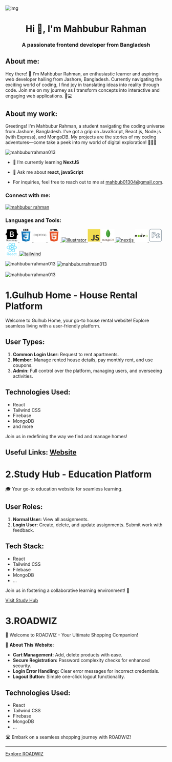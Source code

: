 <img width="1200" align="center" alt="img" src="https://i.ibb.co/TtFH8gn/e36ec678-7984-4cdd-8e4c-a3932772ff8e.gif">
<h1 align="center">Hi 👋, I'm Mahbubur Rahman</h1>
<h3 align="center">A passionate frontend developer from Bangladesh</h3>

## About me:
Hey there! 👋 I'm Mahbubur Rahman, an enthusiastic learner and aspiring web developer hailing from Jashore, Bangladesh. Currently navigating the exciting world of coding, I find joy in translating ideas into reality through code. Join me on my journey as I transform concepts into interactive and engaging web applications. 🚀💻

## About my work:
Greetings! I'm Mahbubur Rahman, a student navigating the coding universe from Jashore, Bangladesh. I've got a grip on JavaScript, React.js, Node.js (with Express), and MongoDB. My projects are the stories of my coding adventures—come take a peek into my world of digital exploration! 🚀👨‍💻

<p align="left"> <img src="https://komarev.com/ghpvc/?username=mahbuburrahman013&label=Profile%20views&color=0e75b6&style=flat" alt="mahbuburrahman013" /> </p>

- 🌱 I’m currently learning **NextJS**

- 💬 Ask me about **react, javaScript**
- For inquiries, feel free to reach out to me at [mahbub01304@gmail.com](mailto:your.email@example.com).

<h3 align="left">Connect with me:</h3>
<p align="left">
<a href="https://www.linkedin.com/in/mahbubur-rahman-37650b27b/" target="blank"><img align="center" src="https://raw.githubusercontent.com/rahuldkjain/github-profile-readme-generator/master/src/images/icons/Social/linked-in-alt.svg" alt="mahbubur rahman" height="30" width="40" /></a>
</p>

<h3 align="left">Languages and Tools:</h3>
<p align="left"> <a href="https://getbootstrap.com" target="_blank" rel="noreferrer"> <img src="https://raw.githubusercontent.com/devicons/devicon/master/icons/bootstrap/bootstrap-plain-wordmark.svg" alt="bootstrap" width="40" height="40"/> </a> <a href="https://www.w3schools.com/css/" target="_blank" rel="noreferrer"> <img src="https://raw.githubusercontent.com/devicons/devicon/master/icons/css3/css3-original-wordmark.svg" alt="css3" width="40" height="40"/> </a> <a href="https://expressjs.com" target="_blank" rel="noreferrer"> <img src="https://raw.githubusercontent.com/devicons/devicon/master/icons/express/express-original-wordmark.svg" alt="express" width="40" height="40"/> </a> <a href="https://www.w3.org/html/" target="_blank" rel="noreferrer"> <img src="https://raw.githubusercontent.com/devicons/devicon/master/icons/html5/html5-original-wordmark.svg" alt="html5" width="40" height="40"/> </a> <a href="https://www.adobe.com/in/products/illustrator.html" target="_blank" rel="noreferrer"> <img src="https://www.vectorlogo.zone/logos/adobe_illustrator/adobe_illustrator-icon.svg" alt="illustrator" width="40" height="40"/> </a> <a href="https://developer.mozilla.org/en-US/docs/Web/JavaScript" target="_blank" rel="noreferrer"> <img src="https://raw.githubusercontent.com/devicons/devicon/master/icons/javascript/javascript-original.svg" alt="javascript" width="40" height="40"/> </a> <a href="https://www.mongodb.com/" target="_blank" rel="noreferrer"> <img src="https://raw.githubusercontent.com/devicons/devicon/master/icons/mongodb/mongodb-original-wordmark.svg" alt="mongodb" width="40" height="40"/> </a> <a href="https://nextjs.org/" target="_blank" rel="noreferrer"> <img src="https://cdn.worldvectorlogo.com/logos/nextjs-2.svg" alt="nextjs" width="40" height="40"/> </a> <a href="https://nodejs.org" target="_blank" rel="noreferrer"> <img src="https://raw.githubusercontent.com/devicons/devicon/master/icons/nodejs/nodejs-original-wordmark.svg" alt="nodejs" width="40" height="40"/> </a> <a href="https://www.photoshop.com/en" target="_blank" rel="noreferrer"> <img src="https://raw.githubusercontent.com/devicons/devicon/master/icons/photoshop/photoshop-line.svg" alt="photoshop" width="40" height="40"/> </a> <a href="https://reactjs.org/" target="_blank" rel="noreferrer"> <img src="https://raw.githubusercontent.com/devicons/devicon/master/icons/react/react-original-wordmark.svg" alt="react" width="40" height="40"/> </a> <a href="https://tailwindcss.com/" target="_blank" rel="noreferrer"> <img src="https://www.vectorlogo.zone/logos/tailwindcss/tailwindcss-icon.svg" alt="tailwind" width="40" height="40"/> </a> </p>

<p><img align="left" src="https://github-readme-stats.vercel.app/api/top-langs?username=mahbuburrahman013&show_icons=true&locale=en&layout=compact" alt="mahbuburrahman013" /></p>

<p>&nbsp;<img align="center" src="https://github-readme-stats.vercel.app/api?username=mahbuburrahman013&show_icons=true&locale=en" alt="mahbuburrahman013" /></p>

<p><img align="center" src="https://github-readme-streak-stats.herokuapp.com/?user=mahbuburrahman013&" alt="mahbuburrahman013" /></p>

# 1.Gulhub Home - House Rental Platform

Welcome to Gulhub Home, your go-to house rental website! Explore seamless living with a user-friendly platform.

## User Types:
1. **Common Login User:** Request to rent apartments.
2. **Member:** Manage rented house details, pay monthly rent, and use coupons.
3. **Admin:** Full control over the platform, managing users, and overseeing activities.

## Technologies Used:
- React
- Tailwind CSS
- Firebase
- MongoDB
- and more

Join us in redefining the way we find and manage homes!

## Useful Links: [Website]([https://your-gulhub-home-website.com](https://assignment-twelve-73e3a.web.app/))


# 2.Study Hub - Education Platform

🎓 Your go-to education website for seamless learning.

## User Roles:
1. **Normal User:** View all assignments.
2. **Login User:** Create, delete, and update assignments. Submit work with feedback.

## Tech Stack:
- React
- Tailwind CSS
- Filebase
- MongoDB
- ...

Join us in fostering a collaborative learning environment! 🚀

[Visit Study Hub]([https://your-study-hub-website.com](https://assignment-eleven-66826.web.app/))

# 3.ROADWIZ

🚗 Welcome to ROADWIZ - Your Ultimate Shopping Companion!

🛒 **About This Website:**
- **Cart Management:** Add, delete products with ease.
- **Secure Registration:** Password complexity checks for enhanced security.
- **Login Error Handling:** Clear error messages for incorrect credentials.
- **Logout Button:** Simple one-click logout functionality.

## Technologies Used:
- React
- Tailwind CSS
- Firebase
- MongoDB
- ...

🛣️ Embark on a seamless shopping journey with ROADWIZ!

---

[Explore ROADWIZ]([https://your-roadwiz-website.com](https://assignment-ten-5f328.web.app/)https://assignment-ten-5f328.web.app/)

